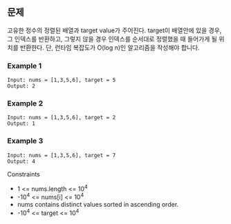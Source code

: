 ## 문제

고유한 정수의 정렬된 배열과 target value가 주어진다. 
target이 배열안에 있을 경우, 그 인덱스를 반환하고, 그렇지 않을 경우 인덱스를 순서대로 정렬했을 때 들어가게 될 위치를 반환한다.
단, 런타임 복잡도가 O(log n)인 알고리즘을 작성해야 합니다.

### Example 1
```
Input: nums = [1,3,5,6], target = 5
Output: 2
```

### Example 2
```
Input: nums = [1,3,5,6], target = 2
Output: 1
```

### Example 3
```
Input: nums = [1,3,5,6], target = 7
Output: 4
```

Constraints
- 1 <= nums.length <= 10<sup>4</sup>
- -10<sup>4</sup> <= nums[i] <= 10<sup>4</sup>
- nums contains distinct values sorted in ascending order.
- -10<sup>4</sup> <= target <= 10<sup>4</sup>
